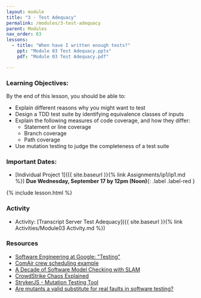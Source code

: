 ```yaml
---
layout: module
title: "3 - Test Adequacy"
permalink: /modules/3-test-adequacy
parent: Modules
nav_order: 03
lessons: 
  - title: "When have I written enough tests?"
    ppt: "Module 03 Test Adequacy.pptx"
    pdf: "Module 03 Test Adequacy.pdf"

---
```

### Learning Objectives:
By the end of this lesson, you should be able to:
* Explain different reasons why you might want to test
* Design a TDD test suite by identifying equivalence classes of inputs
* Explain the following measures of code coverage, and how they differ:
  * Statement or line coverage
  * Branch coverage
  * Path coverage
* Use mutation testing to judge the completeness of a test suite

### Important Dates:
* [Individual Project 1]({{ site.baseurl }}{% link Assignments/ip1/ip1.md %}) **Due Wednesday, September 17 by 12pm (Noon)**{: .label .label-red }

{% include lesson.html %}

### Activity
* Activity: [Transcript Server Test Adequacy]({{ site.baseurl }}{% link Activities/Module03 Activity.md %})

### Resources
* [Software Engineering at Google: "Testing"](https://learning.oreilly.com/library/view/software-engineering-at/9781492082781/ch11.html)
* [ComAir crew scheduling example](https://arstechnica.com/uncategorized/2004/12/4490-2/)
* [A Decade of Software Model Checking with SLAM](https://cacm.acm.org/magazines/2011/7/109893-a-decade-of-software-model-checking-with-slam/fulltext)
* [CrowdStrike Chaos Explained](https://www.computerweekly.com/feature/CrowdStrike-update-chaos-explained-What-you-need-to-know)
* [StrykerJS - Mutation Testing Tool](https://stryker-mutator.io)
* [Are mutants a valid substitute for real faults in software testing?](https://homes.cs.washington.edu/~mernst/pubs/mutation-effectiveness-fse2014-abstract.html)
